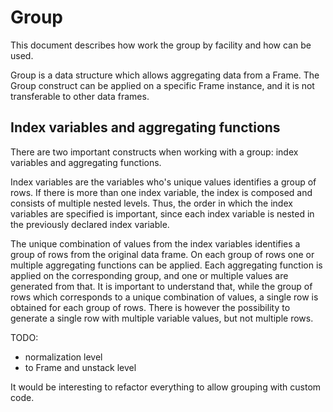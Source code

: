 # Group

This document describes how work the group by facility and how can be used.

Group is a data structure which allows aggregating data from a Frame. The Group construct can be 
applied on a specific Frame instance, and it is not transferable to other data frames.

## Index variables and aggregating functions

There are two important constructs when working with a group: index variables and aggregating functions.

Index variables are the variables who's unique values identifies a group of rows. If there is more than 
one index variable, the index is composed and consists of multiple nested levels. Thus, the order in which 
the index variables are specified is important, since each index variable is nested in the previously 
declared index variable.

The unique combination of values from the index variables identifies a group of rows from the original 
data frame. On each group of rows one or multiple aggregating functions can be applied. Each aggregating 
function is applied on the corresponding group, and one or multiple values are generated from that. 
It is important to understand that, while the group of rows which corresponds to a unique combination of values, 
a single row is obtained for each group of rows. There is however the possibility to generate a single row 
with multiple variable values, but not multiple rows.

TODO:
- normalization level
- to Frame and unstack level

It would be interesting to refactor everything to allow grouping with custom code.